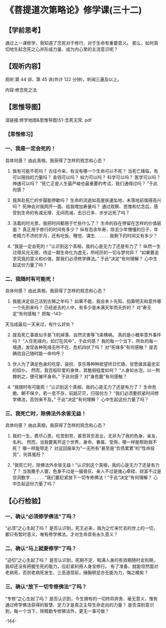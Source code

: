 
# 《菩提道次第略论》修学课(三十二)

## 【学前思考】

通过上一课修学，我知道了念死对于修行、对于生命有重要意义。
那么，如何真切地生起念死之心并形成力量、成为内心里的主流意识呢？

## 【观听内容】

观听:第 44 讲、第 45 讲(共计 122 分钟)，听闻三遍及以上。

内容:修念死之法

## 【思惟导图】

请链接:修学地图&思惟导图\51-念死无常. pdf

### 【思惟修习】

### 一、我是一定会死的！

具体何感？
由此真相，我获得了怎样的观念和心态？

1. 我有可能不死吗？
   古往今来，有没有哪一个生命可以不死？
   当死亡降临，有可以阻挡的力量吗？
   金钱可以吗？
   权力可以吗？
   科学可以吗？
   医学可以吗？
   神通可以吗？
   “死亡正是人生最严峻也最重要的考试，我们通得过吗？
   ”于此何感？

2. 我奔赴死亡的步履能停歇吗？
   生命的流逝如高崖疾速坠地，未落地前值得高兴吗？
   死神会对我网开一面、给我增加寿量吗？
   通过观察、思惟和忆念后，感受到生命的有减无增、无间而减、去日已多、步步近死了吗？

3. 活着的时光里，我把时间都用于忙些什么了？
   生命的存在停留在怎样的价值层面？
   真正用于修行的时间有多少？
   纵有百余年寿，除去少年懵懂的日子，年老精力不济的岁月，还有吃饭、睡觉、谋生. . . . . . 我剩下的时间又有多少？

4. “我是一定会死的！”认识到这个真相，我的心是无力了还是有力了？
   纵然一生过得风光无限，待这一期生命化为虚无，所经历的一切与梦何异？
   “如果要追求究竟的意义和价值，那我们必须修学佛法。”
   于此“决定”有何理解？
   心中生起这份力量了吗？

### 二、我随时有可能死！

具体何感？
由此真相，我获得了怎样的观念和心态？

1. 我能决定自己活到古稀之年吗？
   如果不能，我会未卜先知、掐算明天和意外哪一个先到来吗？
   已经逝去的人中，有多少是未满天年而夭折的？
   对“寿无定”有何感触？
   把每
   -143-

天当成最后一天来过，有什么好处？

2. 提及死亡事故似乎是飞机掉落、自然灾害等飞来横祸。
   真的是小概率意外事件吗？
   “人住死缘内，如灯在风中”，于此何感？
   我的每一个当下、所处的每一境遇，发现各种死缘无所不在、危机四伏了吗？
   对“死缘多”有何感触？
   是否确信自己随时能一命呜呼？

3. 世人为了满足色身的吃穿、装扮、享乐等种种欲望终日忙碌，甘愿做其最忠实的奴仆。
   然而，我百般珍爱的身体，其脆弱程度如何？
   “人身如水泡，以一荆棘刺之，便可摧坏身命。”
   于此何感？
   对“身危脆”有何感触？

4. “我随时有可能死！”认识到这个真相，我的心是无力了还是有力了？
   生命危脆、朝不保夕，若一息不存，前路茫茫，归宿何方？
   “我们必须要抓紧时间修学佛法，否则来不及。”
   于此“决定”有何理解？
   心中生起这份力量了吗？

### 三、我死亡时，除佛法外余皆无益！

具体何感？
由此真相，我获得了怎样的观念和心态？

1. 我的一生，费尽心思，吃苦耐劳，甚至背负恶业，无非为了我的色身、亲友、名利。
   然而，当我要离开这个世界，身命、眷属、受用，哪一样能帮助我不死？
   哪一样能带走？
   对这回报率为“一无所有”甚至是“负债累累”的“性命投资”，何其冤枉？

2. “我死亡时，除佛法外余皆无益！”认识到这个真相，我的心是无力了还是有力了？
   当我撒手人寰，色身不过是一撮骨灰、亲人不过是锥心牵挂、财富不过是空洞数字. . . . . . “我们要赶紧放下一切专修佛法！”于此“决定”有何理解？
   心中生起这份力量了吗？

## 【心行检验】

### 一、确认“必须修学佛法”了吗？

“必须”之心生起了吗？
是否认识到，死王必来，我为之忙来忙去的世上的一切，都只有暂时意义，唯有修学佛法，才对生命具有永久意义？

### 二、确认“马上就要修学”了吗？

“迫切”之心生起了吗？
是否认识到，死期不定，暇满人身的有效期随时会到期，我却还没有把握生死的能力，应赶紧利用人身宝修行。
有了准备，就能坦然面对老病死，否则老病死发生、三恶道现前，捶胸顿足亦无能为力，悔之晚矣？

### 三、确认“放下一切专修佛法”了吗？

“专修”之心生起了吗？
是否认识到，今生拥有的一切终将弃舍、毫无意义，惟有通过修学佛法获得的智慧、定力才是真正主导生命走向的力量？
是否深刻意识到，每一个当下，除精勤专修佛法外，更无一事可做？

-144-
